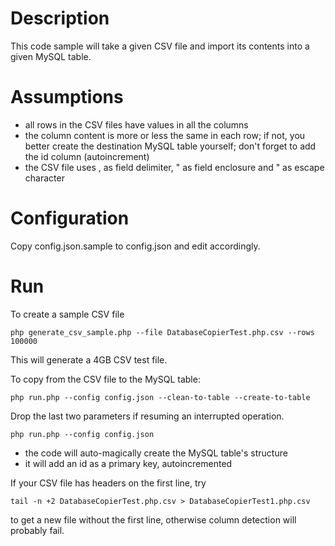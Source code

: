 Description
===========

This code sample will take a given CSV file and import its contents into a given MySQL table.

Assumptions
===========

* all rows in the CSV files have values in all the columns
* the column content is more or less the same in each row; if not, you better create the destination MySQL table yourself; don't forget to add the id column (autoincrement)
* the CSV file uses , as field delimiter, " as field enclosure and " as escape character

Configuration
=============

Copy config.json.sample to config.json and edit accordingly.

Run
===

To create a sample CSV file
    
    php generate_csv_sample.php --file DatabaseCopierTest.php.csv --rows 100000 
This will generate a 4GB CSV test file.

To copy from the CSV file to the MySQL table:

    php run.php --config config.json --clean-to-table --create-to-table 
    

Drop the last two parameters if resuming an interrupted operation.

    php run.php --config config.json

* the code will auto-magically create the MySQL table's structure
* it will add an id as a primary key, autoincremented

If your CSV file has headers on the first line, try 
    
    tail -n +2 DatabaseCopierTest.php.csv > DatabaseCopierTest1.php.csv 
to get a new file without the first line, otherwise column detection will probably fail.


